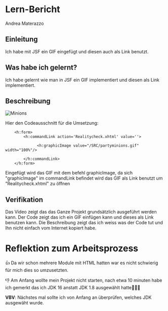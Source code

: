 # Lern-Bericht
Andrea Materazzo

## Einleitung

Ich habe mit JSF ein GIF eingefügt und diesen auch als Link benutzt.

## Was habe ich gelernt?

Ich habe gelernt wie man in JSF ein GIF implementiert und diesen als Link implementiert.

## Beschreibung


![Minions](giphy.gif)

Hier den Codeausschnitt für die Umsetzung:

```
    <h:form>
        <h:commandLink action='Realitycheck.xhtml' value=''>
                    
              <h:graphicImage value="/SRC/partyminions.gif" width="100%"/>
                    
        </h:commandLink>   
    </h:form>

```

Eingefügt wird das GIF mit dem befehl graphicImage, da sich "graphicImage" im commandLink befindet wird das GIF als Link benutzt um "Realitycheck.xhtml" zu öffnen
## Verifikation

Das Video zeigt das das Ganze Projekt grundsätzlich ausgeführt werden kann.
Der Code zeigt das ich ein GIF einfügen kann und dieses als Link benutzen kann.
Die Beschreibung zeigt das ich weiss was der Code tut und Ihn nicht einfach vom Internet kopiert habe.

# Reflektion zum Arbeitsprozess

👍 Da wir schon mehrere Module mit HTML hatten war es nicht schwierig für mich dies so umzusetzten.

👎 Am Anfang wollte mein Projekt nicht starten, nach etwa 10 minuten habe ich gemerkt das ich JDK 16 anstatt JDK 1.8 ausgewählt hatte🤦🏻‍♂️

**VBV**: Nächstes mal sollte ich von Anfang an überprüfen, welches JDK ausgewäht wurde.
